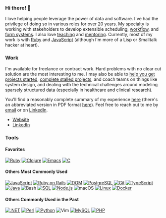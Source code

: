 ### Hi there! 👋

I love helping people leverage the power of data and software. I've had the
privilege of doing so in various roles for over 20 years. My specialty is
working with stakeholders to develop extensible scheduling,
[workflow](https://delonnewman.name/history/workflow), and
[form systems](https://delonnewman.name/history/form-system). I also love
[teaching](https://delonnewman.name/history/teaching) and [mentoring](https://delonnewman.name/history/mentoring).
Currently, most of my work is with [Ruby](https://delonnewman.name/history/ruby)
and [JavaScript](https://delonnewman.name/history/javascript) (although
I'm more of a Lisp or Smalltalk hacker at heart).

### Work

I'm available for freelance or contract work. Hard problems with no clear cut solution
are the most interesting to me. I may also be able to
[help you get projects started](https://delonnewman.name/projects/punchedit),
[complete stalled projects](https://delonnewman.name/projects/surveyor),
and coach teams on things like system design, and dealing with the technical challenges
around modeling sparsely structured data (especially in healthcare and clinical research).

You'll find a reasonably complete summary of my experience [here](https://delonnewman.name/history)
(there's an abbreviated version in PDF format [here](https://delonnewman.name/resume.pdf)).
Feel free to reach out to me by [email](mailto:contact@delonnewman.name)
or on [LinkedIn](https://www.linkedin.com/in/delonnewman).

- [Website](https://delonnewman.name)
- [LinkedIn](https://linkedin.com/in/delonnewman)

### Tools

#### Favorites

[![Ruby](https://img.shields.io/badge/Ruby-CC342D?style=flat&logo=ruby&logoColor=white)](https://delonnewman.name/history/ruby/)
[![Clojure](https://img.shields.io/badge/Clojure-grey?style=flat&logo=clojure)](https://delonnewman.name/history/clojure/)
[![Emacs](https://img.shields.io/badge/Emacs-white?style=flat&logo=gnuemacs)](https://delonnewman.name/articles/2023/11/21/emacs-is-more-like-a-terminal-than-an-editor/)
[![C](https://img.shields.io/badge/C-00599C?style=flat&logo=c&logoColor=white)](https://delonnewman.name/history/c)

#### Others Most Commonly Used

[![JavaScript](https://img.shields.io/badge/JavaScript-F7DF1E?style=flat&logo=JavaScript&logoColor=white)](https://delonnewman.name/history/javascript/)
[![Ruby on Rails](https://img.shields.io/badge/Ruby_on_Rails-CC0000?style=flat&logo=ruby-on-rails&logoColor=white)](https://delonnewman.name/history/rails/)
[![DOM](https://img.shields.io/badge/DOM-white?style=flat&logo=html5)](https://delonnewman.name/history/javascript/)
[![PostgreSQL](https://img.shields.io/badge/PostgreSQL-316192?style=flat&logo=postgresql&logoColor=white)](https://delonnewman.name/history/postgresql/)
[![Git](https://img.shields.io/badge/Git-E44C30?style=flat&logo=git&logoColor=white)](https://delonnewman.name/history/git/)
[![TypeScript](https://img.shields.io/badge/TypeScript-007ACC?style=flat&logo=typescript&logoColor=white)](https://delonnewman.name/history/typescript/)
[![Java](https://img.shields.io/badge/Java-ED8B00?style=flat&logo=openjdk&logoColor=white)](https://delonnewman.name/history/java/)
![Bash](https://img.shields.io/badge/GNU%20Bash-4EAA25?style=flat&logo=GNU%20Bash&logoColor=white)
[![SQL](https://img.shields.io/badge/SQL-blue?style=flat)](https://delonnewman.name/history/sql/)
[![Node.js](https://img.shields.io/badge/Node-grey?style=flat&logo=nodedotjs)](https://delonnewman.name/history/nodejs/)
![macOS](https://img.shields.io/badge/macOS-000000?style=flat&logo=apple&logoColor=white)
[![Linux](https://img.shields.io/badge/Linux-FCC624?style=flat&logo=linux&logoColor=black)](https://delonnewman.name/history/linux/)
[![Docker](https://img.shields.io/badge/Docker-%230db7ed.svg?style=flat&logo=docker&logoColor=white)](https://delonnewman.name/history/docker/)

#### Others Commonly Used in the Past

[![.NET](https://img.shields.io/badge/C%23-512BD4?style=flat&logo=dotnet&logoColor=white)](https://delonnewman.name/history/c-sharp/)
[![Perl](https://img.shields.io/badge/Perl-39457E?style=flat&logo=perl&logoColor=white)](https://delonnewman.name/history/perl/)
[![Python](https://img.shields.io/badge/Python-3776AB?style=flat&logo=python&logoColor=white)](https://delonnewman.name/history/python/)
![Vim](https://img.shields.io/badge/Vim-white?style=flat&logo=vim&logoColor=019733)
[![MySQL](https://img.shields.io/badge/MySQL-4479A1?style=flat&logo=mysql&logoColor=white)](https://delonnewman.name/history/mysql/)
[![PHP](https://img.shields.io/badge/PHP-777BB4?style=flat&logo=php&logoColor=white)](https://delonnewman.name/history/php/)
